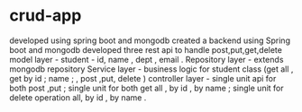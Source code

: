 # crud-app
developed using spring boot and mongodb
created a backend using Spring boot and mongodb 
developed three rest api to handle post,put,get,delete 
model layer  - student - id, name , dept , email .
Repository layer - extends mongodb repository
Service layer - business logic for student class (get all , get by id ; name ; , post ,put,  delete )
controller layer - single unit api for both post ,put ; single unit for both get all , by id , by name ; single unit for delete operation all, by id , by name .





